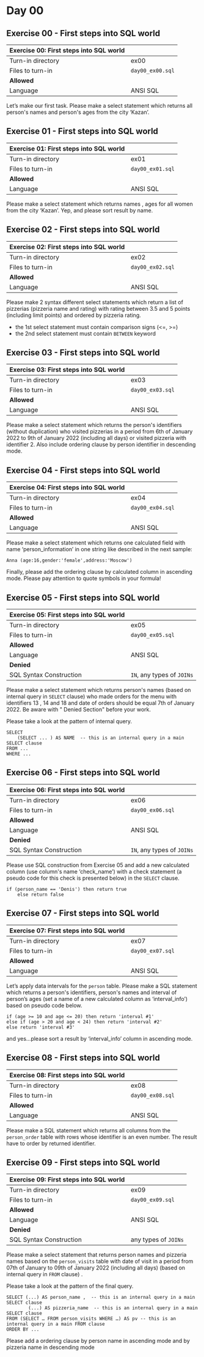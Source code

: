 # Day 00

## Exercise 00 - First steps into SQL world

| Exercise 00: First steps into SQL world |                  |
|-----------------------------------------|------------------|
| Turn-in directory                       | ex00             |
| Files to turn-in                        | `day00_ex00.sql` |
| **Allowed**                             |                  |
| Language                                | ANSI SQL         |

Let’s make our first task.
Please make a select statement which returns all person's names and person's ages from the city ‘Kazan’.

## Exercise 01 - First steps into SQL world

| Exercise 01: First steps into SQL world |                  |
|-----------------------------------------|------------------|
| Turn-in directory                       | ex01             |
| Files to turn-in                        | `day00_ex01.sql` |
| **Allowed**                             |                  |
| Language                                | ANSI SQL         |

Please make a select statement which returns names , ages for all women from the city ‘Kazan’. Yep, and please sort
result by name.

## Exercise 02 - First steps into SQL world

| Exercise 02: First steps into SQL world |                  |
|-----------------------------------------|------------------|
| Turn-in directory                       | ex02             |
| Files to turn-in                        | `day00_ex02.sql` |
| **Allowed**                             |                  |
| Language                                | ANSI SQL         |

Please make 2 syntax different select statements which return a list of pizzerias (pizzeria name and rating) with rating
between 3.5 and 5 points (including limit points) and ordered by pizzeria rating.

- the 1st select statement must contain comparison signs  (<=, >=)
- the 2nd select statement must contain `BETWEEN` keyword

## Exercise 03 - First steps into SQL world

| Exercise 03: First steps into SQL world |                  |
|-----------------------------------------|------------------|
| Turn-in directory                       | ex03             |
| Files to turn-in                        | `day00_ex03.sql` |
| **Allowed**                             |                  |
| Language                                | ANSI SQL         |

Please make a select statement which returns the person's identifiers (without duplication) who visited pizzerias in a
period from 6th of January 2022 to 9th of January 2022 (including all days) or visited pizzeria with identifier 2. Also
include ordering clause by person identifier in descending mode.

## Exercise 04 - First steps into SQL world

| Exercise 04: First steps into SQL world |                  |
|-----------------------------------------|------------------|
| Turn-in directory                       | ex04             |
| Files to turn-in                        | `day00_ex04.sql` |
| **Allowed**                             |                  |
| Language                                | ANSI SQL         |

Please make a select statement which returns one calculated field with name ‘person_information’ in one string like
described in the next sample:

`Anna (age:16,gender:'female',address:'Moscow')`

Finally, please add the ordering clause by calculated column in ascending mode.
Please pay attention to quote symbols in your formula!

## Exercise 05 - First steps into SQL world

| Exercise 05: First steps into SQL world |                            |
|-----------------------------------------|----------------------------|
| Turn-in directory                       | ex05                       |
| Files to turn-in                        | `day00_ex05.sql`           |
| **Allowed**                             |                            |
| Language                                | ANSI SQL                   |
| **Denied**                              |
| SQL Syntax Construction                 | `IN`, any types of `JOINs` |

Please make a select statement which returns person's names (based on internal query in `SELECT` clause) who made orders
for the menu with identifiers 13 , 14 and 18 and date of orders should be equal 7th of January 2022. Be aware with "
Denied Section" before your work.

Please take a look at the pattern of internal query.

    SELECT 
	    (SELECT ... ) AS NAME  -- this is an internal query in a main SELECT clause
    FROM ...
    WHERE ...

## Exercise 06 - First steps into SQL world

| Exercise 06: First steps into SQL world |                            |
|-----------------------------------------|----------------------------|
| Turn-in directory                       | ex06                       |
| Files to turn-in                        | `day00_ex06.sql`           |
| **Allowed**                             |                            |
| Language                                | ANSI SQL                   |
| **Denied**                              |
| SQL Syntax Construction                 | `IN`, any types of `JOINs` |

Please use SQL construction from Exercise 05 and add a new calculated column (use column's name ‘check_name’) with a
check statement (a pseudo code for this check is presented below) in the `SELECT` clause.

    if (person_name == 'Denis') then return true
        else return false

## Exercise 07 - First steps into SQL world

| Exercise 07: First steps into SQL world |                  |
|-----------------------------------------|------------------|
| Turn-in directory                       | ex07             |
| Files to turn-in                        | `day00_ex07.sql` |
| **Allowed**                             |                  |
| Language                                | ANSI SQL         |

Let’s apply data intervals for the `person` table.
Please make a SQL statement which returns a person's identifiers, person's names and interval of person’s ages (set a
name of a new calculated column as ‘interval_info’) based on pseudo code below.

    if (age >= 10 and age <= 20) then return 'interval #1'
    else if (age > 20 and age < 24) then return 'interval #2'
    else return 'interval #3'

and yes...please sort a result by ‘interval_info’ column in ascending mode.

## Exercise 08 - First steps into SQL world

| Exercise 08: First steps into SQL world |                  |
|-----------------------------------------|------------------|
| Turn-in directory                       | ex08             |
| Files to turn-in                        | `day00_ex08.sql` |
| **Allowed**                             |                  |
| Language                                | ANSI SQL         |

Please make a SQL statement which returns all columns from the `person_order` table with rows whose identifier is an
even number. The result have to order by returned identifier.

## Exercise 09 - First steps into SQL world

| Exercise 09: First steps into SQL world |                      |
|-----------------------------------------|----------------------|
| Turn-in directory                       | ex09                 |
| Files to turn-in                        | `day00_ex09.sql`     |
| **Allowed**                             |                      |
| Language                                | ANSI SQL             |
| **Denied**                              |
| SQL Syntax Construction                 | any types of `JOINs` |

Please make a select statement that returns person names and pizzeria names based on the `person_visits` table with date
of visit in a period from 07th of January to 09th of January 2022 (including all days) (based on internal query
in `FROM` clause) .

Please take a look at the pattern of the final query.

    SELECT (...) AS person_name ,  -- this is an internal query in a main SELECT clause
            (...) AS pizzeria_name  -- this is an internal query in a main SELECT clause
    FROM (SELECT … FROM person_visits WHERE …) AS pv -- this is an internal query in a main FROM clause
    ORDER BY ...

Please add a ordering clause by person name in ascending mode and by pizzeria name in descending mode

